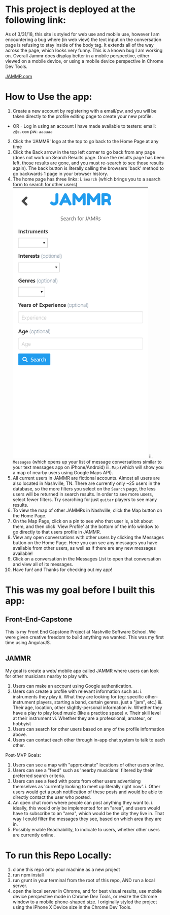 # This project is deployed at the following link:
As of 3/31/18, this site is styled for web use and mobile use, however I am encountering a bug where (in web view) the text input on the conversation page is refusing to stay inside of the body tag. It extends all of the way across the page, which looks very funny. This is a known bug I am working on. Overall Jammr does display better in a mobile perspective, either viewed on a mobile device, or using a mobile device perspective in Chrome Dev Tools. 

[JAMMR.com](https://fec-jammr.firebaseapp.com/)

# How to Use the app:
1. Create a new account by registering with a email/pw, and you will be taken directly to the profile editing page to create your new profile.
  - OR - 
  Log in using an account I have made available to testers: 
  email: `z@z.com` 
  pw: `aaaaaa`
2. Click the 'JAMMR' logo at the top to go back to the Home Page at any time
3. Click the Back arrow in the top left corner to go back from any page (does not work on Search Results page. Once the results page has been left, those results are gone, and you must re-search to see those results again). The back button is literally calling the browsers 'back' method to go backwards 1 page in your browser history. 
4. The home page has three links: 
  i. `Search` (which brings you to a search form to search for other users) 
    <img src="images/screenshots/jammr_search.png">
  ii. `Messages` (which opens up your list of message conversations similar to your text messages app on iPhone/Android) 
  iii. `Map` (which will show you a map of nearby users using Google Maps API).
5. All current users in JAMMR are fictional accounts. Almost all users are also located in Nashville, TN. There are currently only ~25 users in the database, so the more filters you select on the `Search` page, the less users will be returned in search results. In order to see more users, select fewer filters. Try searching for just `guitar` players to see many results. 
6. To view the map of other JAMMRs in Nashville, click the Map button on the Home Page. 
7. On the Map Page, click on a pin to see who that user is, a bit about them, and then click 'View Profile' at the bottom of the info window to go directly to that users profile in JAMMR. 
8. View any open conversations with other users by clicking the Messages button on the Home Page. Here you can see any messages you have available from other users, as well as if there are any new messages available! 
9. Click on a conversation in the Messages List to open that conversation and view all of its messages.  
10. Have fun! and Thanks for checking out my app!
 

# This was my goal before I built this app:

## Front-End-Capstone
This is my Front End Capstone Project at Nashville Software School. We were given creative freedom to build anything we wanted. This was my first time using AngularJS. 


## JAMMR
My goal is create a web/ mobile app called JAMMR where users can look for other musicians nearby to play with. 

1. Users can make an account using Google authentication.
2. Users can create a profile with relevant information such as: 
  i. instruments they play
  ii. What they are looking for (eg: specific other-instrument players, starting a band, certain genres, just a "jam", etc.)
  iii. Their age, location, other slightly-personal information
  iv. Whether they have a play to play loud music (like a practice space)
  v. Their skill level at their instrument
  vi. Whether they are a professional, amateur, or hobbyist
3. Users can search for other users based on any of the profile information above.
4. Users can contact each other through in-app chat system to talk to each other.


Post-MVP Goals: 
1. Users can see a map with "approximate" locations of other users online. 
2. Users can see a "feed" such as 'nearby musicians' filtered by their preferred search criteria.
3. Users can see a feed with posts from other users advertising themselves as 'currently looking to meet up literally right now'.
  i. Other users would get a push notification of these posts and would be able to directly contact the user who posted.
4. An open chat room where people can post anything they want to.
  i. ideally, this would only be implemented for an "area", and users would have to subscribe to an "area", which would be the city they live in. That way I could filter the messages they see, based on which area they are in.
5. Possibly enable Reachability, to indicate to users, whether other users are currently online.


# To run this Repo Locally:
1. clone this repo onto your machine as a new project
2. run npm install
3. run grunt in your terminal from the root of this repo, AND run a local server.
4. open the local server in Chrome, and for best visual results, use mobile device perspective mode in Chrome Dev Tools, or resize the Chrome window to a mobile phone-shaped size. I originally styled the project using the iPhone X Device size in the Chrome Dev Tools.

